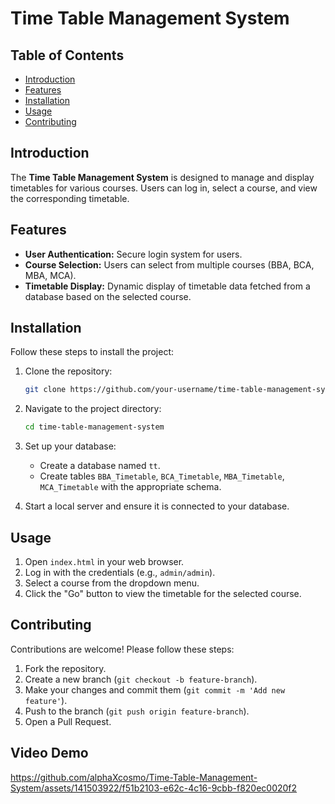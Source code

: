 # Time Table Management System

## Table of Contents

- [Introduction](#introduction)
- [Features](#features)
- [Installation](#installation)
- [Usage](#usage)
- [Contributing](#contributing)

## Introduction

The **Time Table Management System** is designed to manage and display timetables for various courses. Users can log in, select a course, and view the corresponding timetable.

## Features

- **User Authentication:** Secure login system for users.
- **Course Selection:** Users can select from multiple courses (BBA, BCA, MBA, MCA).
- **Timetable Display:** Dynamic display of timetable data fetched from a database based on the selected course.

## Installation

Follow these steps to install the project:

1. Clone the repository:
    ```sh
    git clone https://github.com/your-username/time-table-management-system.git
    ```

2. Navigate to the project directory:
    ```sh
    cd time-table-management-system
    ```

3. Set up your database:
    - Create a database named `tt`.
    - Create tables `BBA_Timetable`, `BCA_Timetable`, `MBA_Timetable`, `MCA_Timetable` with the appropriate schema.

4. Start a local server and ensure it is connected to your database.

## Usage

1. Open `index.html` in your web browser.
2. Log in with the credentials (e.g., `admin/admin`).
3. Select a course from the dropdown menu.
4. Click the "Go" button to view the timetable for the selected course.

## Contributing

Contributions are welcome! Please follow these steps:

1. Fork the repository.
2. Create a new branch (`git checkout -b feature-branch`).
3. Make your changes and commit them (`git commit -m 'Add new feature'`).
4. Push to the branch (`git push origin feature-branch`).
5. Open a Pull Request.

## Video Demo
https://github.com/alphaXcosmo/Time-Table-Management-System/assets/141503922/f51b2103-e62c-4c16-9cbb-f820ec0020f2 
